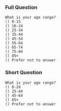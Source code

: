 ### Full Question
    What is your age range?
    () 0-15
    () 16-24
    () 25-34
    () 35-44
    () 45-54
    () 55-64
    () 65-74
    () 75-84
    () 85+
    () Prefer not to answer

### Short Question
    What is your age range?
    () 0-24
    () 25-44
    () 45-64
    () 65+
    () Prefer not to answer
